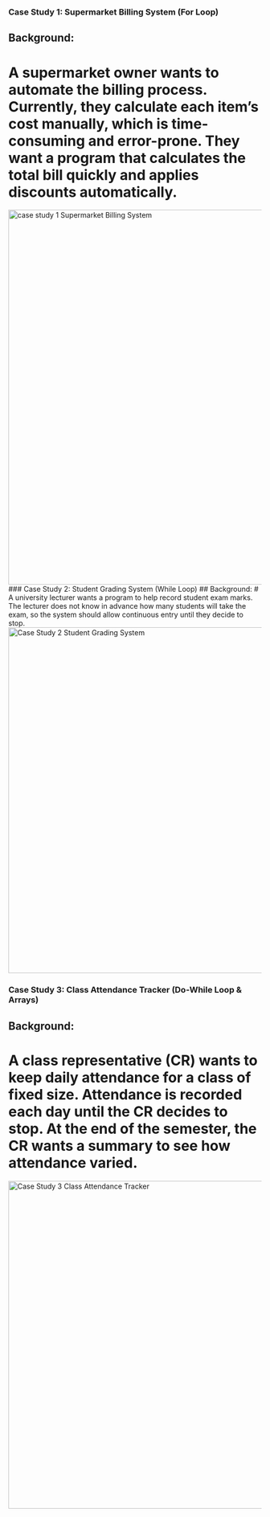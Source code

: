 ### Case Study 1: Supermarket Billing System (For Loop)
## Background:
# A supermarket owner wants to automate the billing process. Currently, they calculate each item’s cost manually, which is time-consuming and error-prone. They want a program that calculates the total bill quickly and applies discounts automatically.

<img width="1338" height="747" alt="case study 1 Supermarket Billing System" src="https://github.com/user-attachments/assets/92dc68dc-56a0-4044-bb5a-31fe91d97870" />
### Case Study 2: Student Grading System (While Loop)
## Background:
# A university lecturer wants a program to help record student exam marks. The lecturer does not know in advance how many students will take the exam, so the system should allow continuous entry until they decide to stop.

<img width="1237" height="689" alt="Case Study 2 Student Grading System" src="https://github.com/user-attachments/assets/bde06bdb-64a2-4895-8386-080e37b8a692" />

### Case Study 3: Class Attendance Tracker (Do-While Loop & Arrays)
## Background:
# A class representative (CR) wants to keep daily attendance for a class of fixed size. Attendance is recorded each day until the CR decides to stop. At the end of the semester, the CR wants a summary to see how attendance varied.

<img width="1241" height="653" alt="Case Study 3 Class Attendance Tracker" src="https://github.com/user-attachments/assets/ca2b2c9d-fda7-4d70-8c78-7230ef86307e" />
